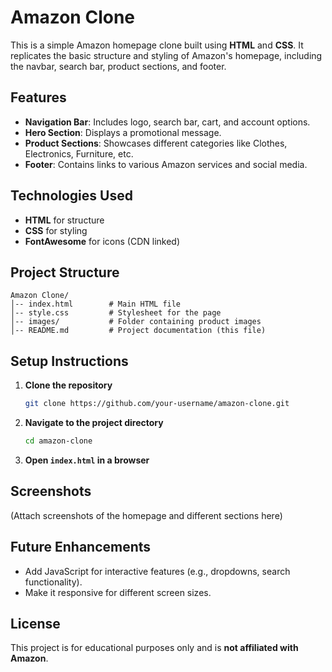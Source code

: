 # Amazon Clone

This is a simple Amazon homepage clone built using **HTML** and **CSS**. It replicates the basic structure and styling of Amazon's homepage, including the navbar, search bar, product sections, and footer.

## Features
- **Navigation Bar**: Includes logo, search bar, cart, and account options.
- **Hero Section**: Displays a promotional message.
- **Product Sections**: Showcases different categories like Clothes, Electronics, Furniture, etc.
- **Footer**: Contains links to various Amazon services and social media.

## Technologies Used
- **HTML** for structure
- **CSS** for styling
- **FontAwesome** for icons (CDN linked)

## Project Structure
```
Amazon Clone/
│-- index.html        # Main HTML file
│-- style.css         # Stylesheet for the page
│-- images/           # Folder containing product images
│-- README.md         # Project documentation (this file)
```

## Setup Instructions
1. **Clone the repository**
   ```sh
   git clone https://github.com/your-username/amazon-clone.git
   ```
2. **Navigate to the project directory**
   ```sh
   cd amazon-clone
   ```
3. **Open `index.html` in a browser**

## Screenshots
(Attach screenshots of the homepage and different sections here)

## Future Enhancements
- Add JavaScript for interactive features (e.g., dropdowns, search functionality).
- Make it responsive for different screen sizes.

## License
This project is for educational purposes only and is **not affiliated with Amazon**.
